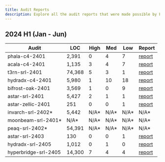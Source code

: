 ```yaml
---
title: Audit Reports
description: Explore all the audit reports that were made possible by PAL
---
```


## 2024 H1 (Jan - Jun)
| Audit                | LOC    | High | Med  | Low  | Report                                                  |
|----------------------|--------|------| ---- |------|---------------------------------------------------------|
| phala-c4-2401        | 2,391  | 0    | 4    | 7    | [report](/audit_reports/24h1/phala-c4-2401.pdf)         |
| acala-c4-2401        | 1,135  | 3    | 4    | 7    | [report](/audit_reports/24h1/acala-c4-2401.pdf)         |
| t3rn-srl-2401        | 74,368 | 5    | 3    | 1    | [report](/audit_reports/24h1/t3rn-srl-2401.pdf)         |
| hydradx-c4-2401      | 5,980  | 1    | 10   | 18   | [report](/audit_reports/24h1/hydradx-c4-2401.pdf)       |
| bifrost-oak-2401     | 3,569  | 1    | 0    | 9    | [report](/audit_reports/24h1/bifrost-oak-2401.pdf)      |
| astar-srl-2401       | 5,427  | 2    | 1    | 1    | [report](/audit_reports/24h1/astar-srl-2401.pdf)        |
| astar-zellic-2401    | 251    | 0    | 0    | 1    | [report](/audit_reports/24h1/astar-zellic-2401.pdf)     |
| invarch-srl-2402*    | 5,442  | N/A* | N/A* | N/A* | N/A*                                                    |
| moonbeam-srl-2401*   | N/A*   | N/A* | N/A* | N/A* | N/A*                                                    |
| peaq-srl-2402*       | 54,391 | N/A* | N/A* | N/A* | N/A*                                                    |
| astar-srl-2403       | 130    | 0    | 0    | 1    | [report](/audit_reports/24h1/astar-srl-2403.pdf)        |
| hydradx-srl-2405     | 1,012  | 0    | 1    | 0    | [report](/audit_reports/24h1/hydradx-srl-2405.pdf)      |
| hyperbridge-srl-2405 | 14,300 | 7    | 4    | 4    | [report](/audit_reports/24h1/hyperbridge-srl-2405.pdf)  |
